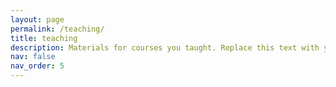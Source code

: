 ```yaml
---
layout: page
permalink: /teaching/
title: teaching
description: Materials for courses you taught. Replace this text with your description.
nav: false
nav_order: 5
---
```


